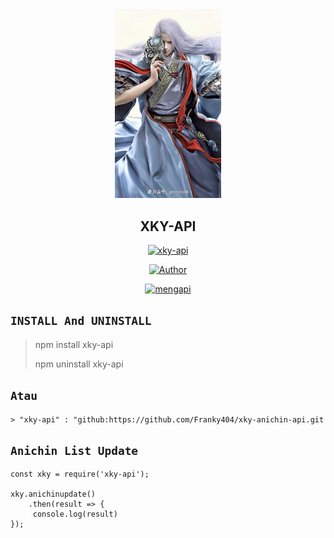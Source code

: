 <div align="center">
<img src="https://raw.githubusercontent.com/Franky404/Profile/main/1721755442108.jpg" alt="Franky404" width="170" />

## XKY-API

</div>

<p align="center">
<a href="##"><img title="xky-api" src="https://img.shields.io/static/v1?label=package&message=xky-api&color=red"></a>
</p>
<p align="center">
  <a href="https://github.com/Franky404"><img title="Author" src="https://img.shields.io/badge/Author-Franky404-red.svg?style=for-the-badge&logo=github" /></a>
</p>
<p align="center">
<a href="#"><img title="mengapi" src="https://img.shields.io/static/v1?label=FREE&message=xky-api&color=pink"></a>
</p>

## ```INSTALL And UNINSTALL```

> npm install xky-api
>  
> npm uninstall xky-api

## ```Atau```
```
> "xky-api" : "github:https://github.com/Franky404/xky-anichin-api.git
```


## ```Anichin List Update```
``` 
const xky = require('xky-api');

xky.anichinupdate()
    .then(result => {
     console.log(result)
});
```
